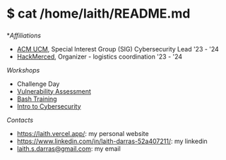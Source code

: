 # $ cat /home/laith/README.md

#####

**Affiliations*
- [ACM UCM](https://ucm.acm.org/), Special Interest Group (SIG) Cybersecurity Lead '23 - '24
- [HackMerced](https://hackmerced.com/), Organizer - logistics coordination '23 - '24

*Workshops*
- Challenge Day
- [Vulnerability Assessment](https://docs.google.com/presentation/d/1ClEA5VmBKmM5NXQXfjdY-aImnPm-pKxnvqWGcmaOydA/edit?usp=sharing)
- [Bash Training](https://docs.google.com/presentation/d/1hFHK7Jk5781yM9dm3Uh567RA3r1WjXhkb2DYWC_xLbw/edit?usp=sharing)
- [Intro to Cybersecurity](https://docs.google.com/presentation/d/16rIOb4OXDLTl7fMJLLbRUieTu9z9kTiZHWUp6i-gKDE/edit?usp=sharing)

*Contacts*
- https://laith.vercel.app/: my personal website
- https://www.linkedin.com/in/laith-darras-52a407211/: my linkedin
- laith.s.darras@gmail.com: my email

<!--
**laithdarras/laithdarras** is a ✨ _special_ ✨ repository because its `README.md` (this file) appears on your GitHub profile.

Here are some ideas to get you started:

- 🔭 I’m currently working on ...
- 🌱 I’m currently learning ...
- 👯 I’m looking to collaborate on ...
- 🤔 I’m looking for help with ...
- 💬 Ask me about ...
- 📫 How to reach me: ...
- 😄 Pronouns: ...
- ⚡ Fun fact: ...
-->
